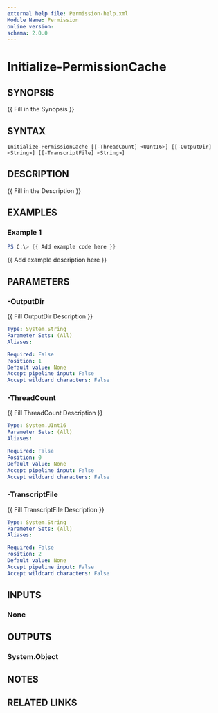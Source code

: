 ```yaml
---
external help file: Permission-help.xml
Module Name: Permission
online version:
schema: 2.0.0
---
```


# Initialize-PermissionCache

## SYNOPSIS
{{ Fill in the Synopsis }}

## SYNTAX

```
Initialize-PermissionCache [[-ThreadCount] <UInt16>] [[-OutputDir] <String>] [[-TranscriptFile] <String>]
```

## DESCRIPTION
{{ Fill in the Description }}

## EXAMPLES

### Example 1
```powershell
PS C:\> {{ Add example code here }}
```

{{ Add example description here }}

## PARAMETERS

### -OutputDir
{{ Fill OutputDir Description }}

```yaml
Type: System.String
Parameter Sets: (All)
Aliases:

Required: False
Position: 1
Default value: None
Accept pipeline input: False
Accept wildcard characters: False
```

### -ThreadCount
{{ Fill ThreadCount Description }}

```yaml
Type: System.UInt16
Parameter Sets: (All)
Aliases:

Required: False
Position: 0
Default value: None
Accept pipeline input: False
Accept wildcard characters: False
```

### -TranscriptFile
{{ Fill TranscriptFile Description }}

```yaml
Type: System.String
Parameter Sets: (All)
Aliases:

Required: False
Position: 2
Default value: None
Accept pipeline input: False
Accept wildcard characters: False
```

## INPUTS

### None

## OUTPUTS

### System.Object
## NOTES

## RELATED LINKS
